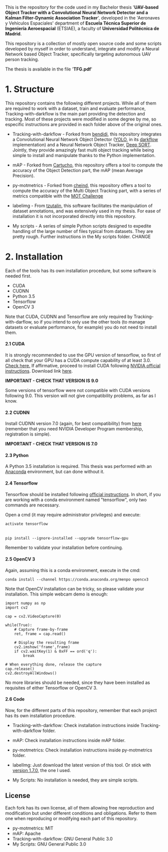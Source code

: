 This is the repository for the code used in my Bachelor thesis '**UAV-based Object Tracker with a Convolutional
Neural Network Detector and a Kalman Filter-Dynamic Association Tracker**', developed in the 'Aeronaves y Vehículos
Espaciales' department of **Escuela Técnica Superior
de Ingeniería Aeroespacial** (ETSIAE), a faculty of **Universidad Politécnica de Madrid**. 

This repository is a collection of mostly open source code and some scripts developed by myself in order
to understand, integrate and modify a Neural Network based Object Tracker, specifically targeting autonomous UAV
person tracking.

The thesis is available in the file '**TFG.pdf**'

# 1. Structure

This repository contains the following different projects. While all of them are required to
work with a dataset, train and evaluate performance, Tracking-with-darkflow is the main part providing
the detection and tracking. Most of these projects were modified in some degree by me, so especific
instructions are provided in each folder above of the original ones.

- Tracking-with-darkflow - Forked from [bendidi](https://github.com/bendidi/Tracking-with-darkflow), 
this repository integrates a Convolutional Neural Network Object Detector 
([YOLO](https://pjreddie.com/darknet/yolo/), in its 
[darkflow](https://github.com/thtrieu/darkflow) implementation) and a Neural Network Object Tracker,
[Deep SORT](https://github.com/nwojke/deep_sort). Jointly, they provide amazingly fast multi object tracking
while being simple to install and manipulate thanks to the Python implementation. 

- mAP - Forked from [Cartucho](https://github.com/Cartucho/mAP), this repository offers a tool to compute the 
accuracy of the Object Detection part, the mAP (mean Average Precision).

- py-motmetrics - Forked from [cheind](https://github.com/cheind/py-motmetrics), this repository offers a tool to compute
the accuracy of the Multi Object Tracking part, with a series of metrics compatible with the [MOT Challenge](https://motchallenge.net/) 

- labelimg - From [tzutalin](https://github.com/tzutalin/labelImg), this software facilitates the manipulation of dataset annotations, and was extensively used in my thesis.
For ease of installation it is not incorporated directly into this repository.

- My scripts - A series of simple Python scripts designed to expedite handling of the large number of files typical from datasets.
They are pretty rough. Further instructions in the My scripts folder. CHANGE

# 2. Installation

Each of the tools has its own installation procedure, but some software is needed first.
- CUDA
- CUDNN
- Python 3.5
- Tensorflow
- OpenCV 3

Note that CUDA, CUDNN and Tensorflow are only required by Tracking-with-darflow, so if you intend
to only use the other tools (to manage datasets or evaluate performance, for example) you do not need to
install them.
#### 2.1 CUDA 
It is strongly recommended to use the GPU version of tensorflow, so first of all check that your GPU
has a CUDA compute capability of at least 3.0. [Check here.](https://developer.nvidia.com/cuda-gpus) If affirmative,
proceed to install CUDA following [NVIDIA official instructions](http://developer.download.nvidia.com/compute/cuda/9.0/Prod/docs/sidebar/CUDA_Quick_Start_Guide.pdf).
Download link [here](https://developer.nvidia.com/cuda-90-download-archive).

**IMPORTANT - CHECK THAT VERSION IS 9.0**

Some versions of tensorflow were not compatible with CUDA versions following 9.0. This version will not give compatibility
problems, as far as I know.

#### 2.2 CUDNN
Install CUDNN version 7.0 (again, for best compatibility) from [here](https://developer.nvidia.com/cudnn) (remember 
that you need NVIDIA Developer Program membership, registration is simple).

**IMPORTANT - CHECK THAT VERSION IS 7.0**

#### 2.3 Python
A Python 3.5 installation is required. This thesis was performed with an [Anaconda](https://www.anaconda.com/download/) 
environment, but can done without it. 

#### 2.4 Tensorflow
 
Tensorflow should be installed following [official instructions](https://www.tensorflow.org/install/). In short, 
if you are working with a conda environment named "tensorflow", only two commands are necessary.

Open a cmd (it may require administrator privileges) and execute:

    activate tensorflow
######
    pip install --ignore-installed --upgrade tensorflow-gpu 
 Remember to validate your installation before continuing.
 
#### 2.5 OpenCV 3
 
Again, assuming this is a conda environment, execute in the cmd:
 
    conda install --channel https://conda.anaconda.org/menpo opencv3
 Note that OpenCV installation can be tricky, so please validate your installation. This simple webcam demo is enough:

    import numpy as np
    import cv2

    cap = cv2.VideoCapture(0)
    
    while(True):
        # Capture frame-by-frame
        ret, frame = cap.read()
    
        # Display the resulting frame
        cv2.imshow('frame',frame)
        if cv2.waitKey(1) & 0xFF == ord('q'):
            break

    # When everything done, release the capture
    cap.release()
    cv2.destroyAllWindows()
    
No more libraries should be needed, since they have been installed as requisites of either Tensorflow or OpenCV 3.
#### 2.6 Code
Now, for the different parts of this repository, remember that each project has its own installation procedure. 

 
- Tracking-with-darkflow: Check installation instructions inside Tracking-with-darkflow folder.

- mAP: Check installation instructions inside mAP folder.

- py-motmetrics: Check installation instructions inside py-motmetrics folder.

- labelImg: Just download the latest version of this tool. Or stick 
with [version 1.7.0](https://github.com/tzutalin/labelImg/releases/tag/v1.7.0), the one I used.

- My Scripts: No installation is needed, they are simple scripts. 
 
## License
Each fork has its own license, all of them allowing free reproduction and modification but under different conditions
and obligations. Refer to them one when reproducing or modifying each part of this repository. 
 
- py-motmetrics: MIT
- mAP: Apache
- Tracking-with-darkflow: GNU General Public 3.0
- My Scripts: GNU General Public 3.0